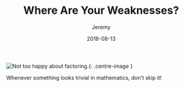 ﻿---
title: "Where Are Your Weaknesses?"
author: "Jeremy"
permalink: /3
tags: [Education]
date: 2018-08-13
---

![Not too happy about factoring.](https://res.cloudinary.com/dh3hm8pb7/image/upload/c_scale,q_auto:best,w_600/v1534080159/Haunted.png){: .centre-image }

Whenever something looks trivial in mathematics, don’t skip it!